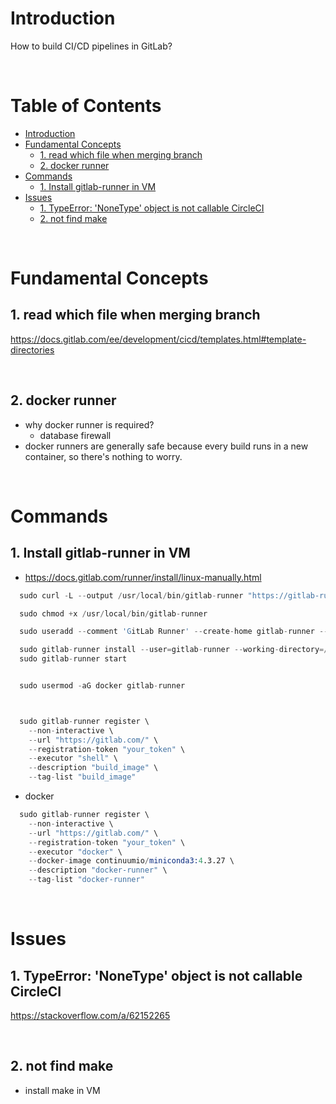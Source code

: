 <!-- omit in toc -->

# Introduction
How to build CI/CD pipelines in GitLab?

<br />

<!-- omit in toc -->
# Table of Contents
- [Introduction](#introduction)
- [Fundamental Concepts](#fundamental-concepts)
  - [1. read which file when merging branch](#1-read-which-file-when-merging-branch)
  - [2. docker runner](#2-docker-runner)
- [Commands](#commands)
  - [1. Install gitlab-runner in VM](#1-install-gitlab-runner-in-vm)
- [Issues](#issues)
  - [1. TypeError: 'NoneType' object is not callable CircleCI](#1-typeerror-nonetype-object-is-not-callable-circleci)
  - [2. not find make](#2-not-find-make)

<br />

# Fundamental Concepts

## 1. read which file when merging branch
https://docs.gitlab.com/ee/development/cicd/templates.html#template-directories

<br />

## 2. docker runner
* why docker runner is required?
  * database firewall
* docker runners are generally safe because every build runs in a new container, so there's nothing to worry.

<br />

# Commands 

## 1. Install gitlab-runner in VM
* https://docs.gitlab.com/runner/install/linux-manually.html
  
```s
  sudo curl -L --output /usr/local/bin/gitlab-runner "https://gitlab-runner-downloads.s3.amazonaws.com/latest/binaries/gitlab-runner-linux-amd64"

  sudo chmod +x /usr/local/bin/gitlab-runner

  sudo useradd --comment 'GitLab Runner' --create-home gitlab-runner --shell /bin/bash

  sudo gitlab-runner install --user=gitlab-runner --working-directory=/home/gitlab-runner
  sudo gitlab-runner start


  sudo usermod -aG docker gitlab-runner



  sudo gitlab-runner register \
    --non-interactive \
    --url "https://gitlab.com/" \
    --registration-token "your_token" \
    --executor "shell" \
    --description "build_image" \
    --tag-list "build_image" 

```

* docker 

```s
  sudo gitlab-runner register \
    --non-interactive \
    --url "https://gitlab.com/" \
    --registration-token "your_token" \
    --executor "docker" \
    --docker-image continuumio/miniconda3:4.3.27 \
    --description "docker-runner" \
    --tag-list "docker-runner" 

```

<br />

# Issues

## 1. TypeError: 'NoneType' object is not callable CircleCI

https://stackoverflow.com/a/62152265

<br />

## 2. not find make
* install make in VM